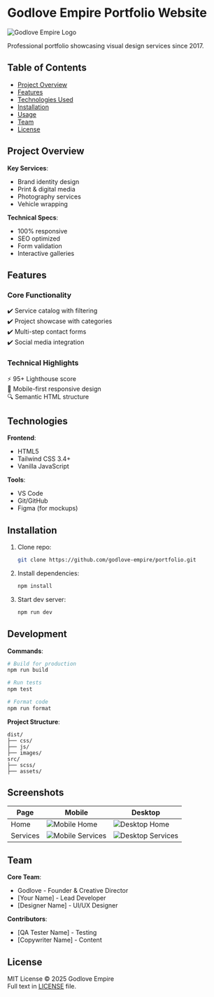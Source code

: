 # Godlove Empire Portfolio Website

![Godlove Empire Logo](assets/images/logo.png)

Professional portfolio showcasing visual design services since 2017.

## Table of Contents

- [Project Overview](#project-overview)
- [Features](#features)
- [Technologies Used](#technologies-used)
- [Installation](#installation)
- [Usage](#usage)
- [Team](#team)
- [License](#license)

## Project Overview

**Key Services**:
- Brand identity design
- Print & digital media
- Photography services
- Vehicle wrapping

**Technical Specs**:
- 100% responsive
- SEO optimized
- Form validation
- Interactive galleries

## Features

### Core Functionality
✔️ Service catalog with filtering  
✔️ Project showcase with categories  
✔️ Multi-step contact forms  
✔️ Social media integration  

### Technical Highlights
⚡ 95+ Lighthouse score  
📱 Mobile-first responsive design  
🔍 Semantic HTML structure  

## Technologies

**Frontend**:
- HTML5
- Tailwind CSS 3.4+
- Vanilla JavaScript

**Tools**:
- VS Code
- Git/GitHub
- Figma (for mockups)

## Installation

1. Clone repo:
   ```bash
   git clone https://github.com/godlove-empire/portfolio.git
   ```
2. Install dependencies:
   ```bash
   npm install
   ```
3. Start dev server:
   ```bash
   npm run dev
   ```

## Development

**Commands**:
```bash
# Build for production
npm run build

# Run tests
npm test

# Format code
npm run format
```

**Project Structure**:
```
dist/
├── css/
├── js/
├── images/
src/
├── scss/
├── assets/
```

## Screenshots

| Page | Mobile | Desktop |
|------|--------|---------|
| Home | ![Mobile Home](screenshots/mobile-home.jpg) | ![Desktop Home](screenshots/desktop-home.jpg) |
| Services | ![Mobile Services](screenshots/mobile-services.jpg) | ![Desktop Services](screenshots/desktop-services.jpg) |

## Team

**Core Team**:
- Godlove - Founder & Creative Director
- [Your Name] - Lead Developer
- [Designer Name] - UI/UX Designer

**Contributors**:
- [QA Tester Name] - Testing
- [Copywriter Name] - Content

## License

MIT License © 2025 Godlove Empire  
Full text in [LICENSE](LICENSE) file.

